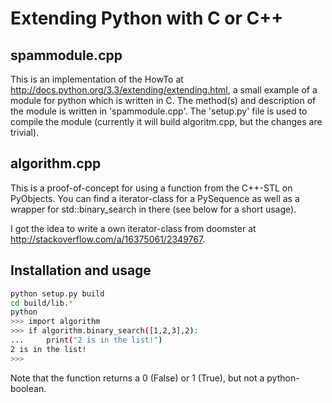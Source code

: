 Extending Python with C or C++
==============================

spammodule.cpp
--------------

This is an implementation of the HowTo at http://docs.python.org/3.3/extending/extending.html,
a small example of a module for python which is written in C.
The method(s) and description of the module is written in 'spammodule.cpp'.
The 'setup.py' file is used to compile the module (currently it will build algoritm.cpp, but the changes are trivial).

algorithm.cpp
-------------

This is a proof-of-concept for using a function from the C++-STL on PyObjects. You can find a iterator-class for
a PySequence as well as a wrapper for std::binary_search in there (see below for a short usage).

I got the idea to write a own iterator-class from doomster at http://stackoverflow.com/a/16375061/2349767.

Installation and usage
----------------------
```bash
python setup.py build
cd build/lib.*
python
>>> import algorithm
>>> if algorithm.binary_search([1,2,3],2):
...     print("2 is in the list!")
2 is in the list!
>>>
```
Note that the function returns a 0 (False) or 1 (True), but not a python-boolean.
